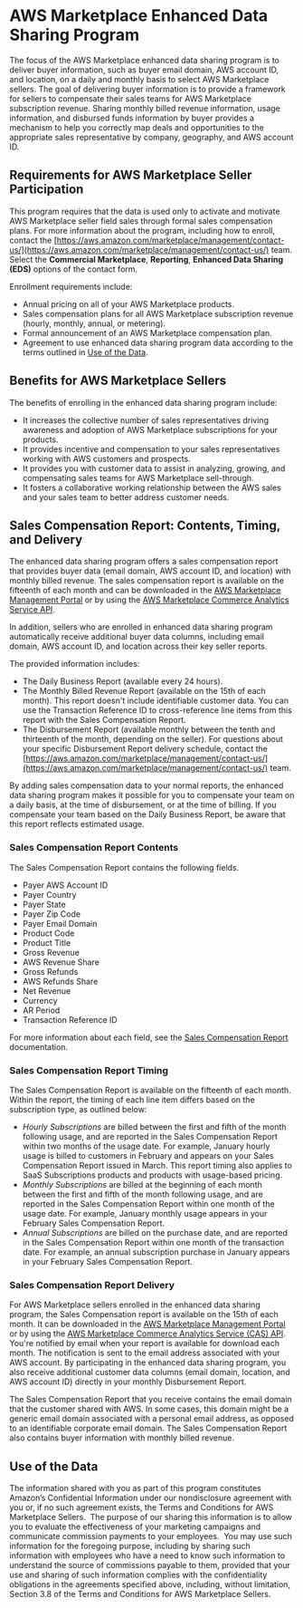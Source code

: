 # AWS Marketplace Enhanced Data Sharing Program<a name="enhanced-data-sharing-program"></a>

 The focus of the AWS Marketplace enhanced data sharing program is to deliver buyer information, such as buyer email domain, AWS account ID, and location, on a daily and monthly basis to select AWS Marketplace sellers\. The goal of delivering buyer information is to provide a framework for sellers to compensate their sales teams for AWS Marketplace subscription revenue\. Sharing monthly billed revenue information, usage information, and disbursed funds information by buyer provides a mechanism to help you correctly map deals and opportunities to the appropriate sales representative by company, geography, and AWS account ID\. 

## Requirements for AWS Marketplace Seller Participation<a name="requirements-for-aws-marketplace-seller-participation"></a>

 This program requires that the data is used only to activate and motivate AWS Marketplace seller field sales through formal sales compensation plans\. For more information about the program, including how to enroll, contact the [https://aws.amazon.com/marketplace/management/contact-us/](https://aws.amazon.com/marketplace/management/contact-us/) team\. Select the **Commercial Marketplace**, **Reporting**, **Enhanced Data Sharing \(EDS\)** options of the contact form\.

Enrollment requirements include:
+  Annual pricing on all of your AWS Marketplace products\. 
+  Sales compensation plans for all AWS Marketplace subscription revenue \(hourly, monthly, annual, or metering\)\. 
+  Formal announcement of an AWS Marketplace compensation plan\. 
+  Agreement to use enhanced data sharing program data according to the terms outlined in [Use of the Data](#use-of-the-data)\. 

## Benefits for AWS Marketplace Sellers<a name="benefits-for-aws-marketplace-sellers"></a>

 The benefits of enrolling in the enhanced data sharing program include: 
+  It increases the collective number of sales representatives driving awareness and adoption of AWS Marketplace subscriptions for your products\. 
+  It provides incentive and compensation to your sales representatives working with AWS customers and prospects\. 
+  It provides you with customer data to assist in analyzing, growing, and compensating sales teams for AWS Marketplace sell\-through\. 
+  It fosters a collaborative working relationship between the AWS sales and your sales team to better address customer needs\. 

## Sales Compensation Report: Contents, Timing, and Delivery<a name="sales-compensation-report-contents-timing-and-delivery"></a>

 The enhanced data sharing program offers a sales compensation report that provides buyer data \(email domain, AWS account ID, and location\) with monthly billed revenue\. The sales compensation report is available on the fifteenth of each month and can be downloaded in the [AWS Marketplace Management Portal](https://aws.amazon.com/marketplace/management/reports/) or by using the [AWS Marketplace Commerce Analytics Service API](https://aws.amazon.com/marketplace/management/cas/enroll)\. 

 In addition, sellers who are enrolled in enhanced data sharing program automatically receive additional buyer data columns, including email domain, AWS account ID, and location across their key seller reports\. 

The provided information includes:
+  The Daily Business Report \(available every 24 hours\)\. 
+  The Monthly Billed Revenue Report \(available on the 15th of each month\)\. This report doesn't include identifiable customer data\. You can use the Transaction Reference ID to cross\-reference line items from this report with the Sales Compensation Report\. 
+  The Disbursement Report \(available monthly between the tenth and thirteenth of the month, depending on the seller\)\. For questions about your specific Disbursement Report delivery schedule, contact the [https://aws.amazon.com/marketplace/management/contact-us/](https://aws.amazon.com/marketplace/management/contact-us/) team\.

 By adding sales compensation data to your normal reports, the enhanced data sharing program makes it possible for you to compensate your team on a daily basis, at the time of disbursement, or at the time of billing\. If you compensate your team based on the Daily Business Report, be aware that this report reflects estimated usage\. 

### Sales Compensation Report Contents<a name="sales-compensation-report-contents"></a>

 The Sales Compensation Report contains the following fields\. 
+  Payer AWS Account ID 
+  Payer Country 
+  Payer State 
+  Payer Zip Code 
+  Payer Email Domain 
+  Product Code 
+  Product Title 
+  Gross Revenue 
+  AWS Revenue Share 
+  Gross Refunds 
+  AWS Refunds Share 
+  Net Revenue 
+  Currency 
+  AR Period 
+  Transaction Reference ID 

For more information about each field, see the [Sales Compensation Report](sales-compensation-report.md) documentation\. 

### Sales Compensation Report Timing<a name="sales-compensation-report-timing"></a>

 The Sales Compensation Report is available on the fifteenth of each month\. Within the report, the timing of each line item differs based on the subscription type, as outlined below: 
+  *Hourly Subscriptions* are billed between the first and fifth of the month following usage, and are reported in the Sales Compensation Report within two months of the usage date\. For example, January hourly usage is billed to customers in February and appears on your Sales Compensation Report issued in March\. This report timing also applies to SaaS Subscriptions products and products with usage\-based pricing\. 
+  *Monthly Subscriptions* are billed at the beginning of each month between the first and fifth of the month following usage, and are reported in the Sales Compensation Report within one month of the usage date\. For example, January monthly usage appears in your February Sales Compensation Report\. 
+  *Annual Subscriptions* are billed on the purchase date, and are reported in the Sales Compensation Report within one month of the transaction date\. For example, an annual subscription purchase in January appears in your February Sales Compensation Report\. 

### Sales Compensation Report Delivery<a name="sales-compensation-report-delivery"></a>

 For AWS Marketplace sellers enrolled in the enhanced data sharing program, the Sales Compensation report is available on the 15th of each month\. It can be downloaded in the [AWS Marketplace Management Portal](https://aws.amazon.com/marketplace/management/reports/) or by using the [AWS Marketplace Commerce Analytics Service \(CAS\) API](https://aws.amazon.com/marketplace/management/cas/enroll)\. You're notified by email when your report is available for download each month\. The notification is sent to the email address associated with your AWS account\. By participating in the enhanced data sharing program, you also receive additional customer data columns \(email domain, location, and AWS account ID\) directly in your monthly Disbursement Report\. 

The Sales Compensation Report that you receive contains the email domain that the customer shared with AWS\. In some cases, this domain might be a generic email domain associated with a personal email address, as opposed to an identifiable corporate email domain\. The Sales Compensation Report also contains buyer information with monthly billed revenue\.

## Use of the Data<a name="use-of-the-data"></a>

 The information shared with you as part of this program constitutes Amazon’s Confidential Information under our nondisclosure agreement with you or, if no such agreement exists, the Terms and Conditions for AWS Marketplace Sellers\.  The purpose of our sharing this information is to allow you to evaluate the effectiveness of your marketing campaigns and communicate commission payments to your employees\.  You may use such information for the foregoing purpose, including by sharing such information with employees who have a need to know such information to understand the source of commissions payable to them, provided that your use and sharing of such information complies with the confidentiality obligations in the agreements specified above, including, without limitation, Section 3\.8 of the Terms and Conditions for AWS Marketplace Sellers\. 